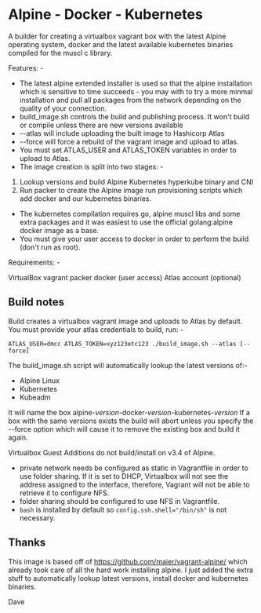 # Alpine - Docker - Kubernetes

A builder for creating a virtualbox vagrant box with the latest Alpine operating system, docker and the latest available kubernetes binaries compiled for the muscl c library.

Features: -
* The latest alpine extended installer is used so that the alpine installation which is sensitive to time succeeds - you may with to try a more minmal installation and pull all packages from the network depending on the quality of your connection.
* build_image.sh controls the build and publishing process.  It won't build or compile unless there are new versions available
 * \-\-atlas will include uploading the built image to Hashicorp Atlas
 * \-\-force will force a rebuild of the vagrant image and upload to atlas.
 * You must set ATLAS_USER and ATLAS_TOKEN variables in order to upload to Atlas. 
* The image creation is split into two stages: -
 1) Lookup versions and build Alpine Kubernetes hyperkube binary and CNI
 2) Run packer to create the Alpine image run provisioning scripts which add docker and our kubernetes binaries.
* The kubernetes compilation requires go, alpine muscl libs and some extra packages and it was easiest to use the official golang:alpine docker image as a base.
 * You must give your user access to docker in order to perform the build (don't run as root).

Requirements: -

VirtualBox
vagrant
packer
docker (user access)
Atlas account (optional)

## Build notes

Build creates a virtualbox vagrant image and uploads to Atlas by default.
You must provide your atlas credentials to build, run: -

```
ATLAS_USER=dmcc ATLAS_TOKEN=xyz123etc123 ./build_image.sh --atlas [--force]
```

The build_image.sh script will automatically lookup the latest versions of:-

* Alpine Linux
* Kubernetes
* Kubeadm

It will name the box alpine-_version_-docker-_version_-kubernetes-_version_
If a box with the same versions exists the build will abort unless you specify the --force option 
which will cause it to remove the existing box and build it again.

Virtualbox Guest Additions do not build/install on v3.4 of Alpine.

* private network needs be configured as static in Vagrantfile in order to use folder sharing. If it is set to DHCP, Virtualbox will not see the address assigned to the interface, therefore, Vagrant will not be able to retrieve it to configure NFS.
* folder sharing should be configured to use NFS in Vagrantfile.
* `bash` is installed by default so `config.ssh.shell="/bin/sh"` is not necessary.

## Thanks

This image is based off of https://github.com/maier/vagrant-alpine/ which already took care of all the hard work installing alpine.  I just added the extra stuff to automatically lookup latest versions, install docker and kubernetes binaries.


Dave
